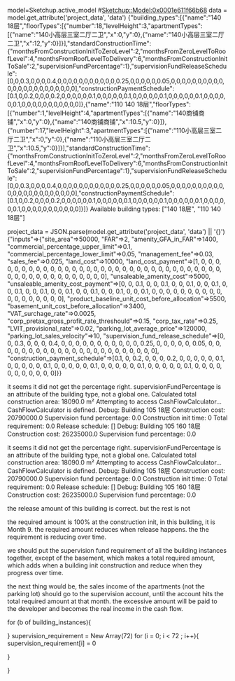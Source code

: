 model=Sketchup.active_model
#<Sketchup::Model:0x0001e611f66b68>
data = model.get_attribute('project_data', 'data')
{"building_types":[{"name":"140 18层","floorTypes":[{"number":18,"levelHeight":3,"apartmentTypes":[{"name":"140小高层三室二厅二卫","x":0,"y":0},{"name":"140小高层三室二厅二卫","x":12,"y":0}]}],"standardConstructionTime":{"monthsFromConstructionInitToZeroLevel":2,"monthsFromZeroLevelToRoofLevel":4,"monthsFromRoofLevelToDelivery":6,"monthsFromConstructionInitToSale":2,"supervisionFundPercentage":1},"supervisionFundReleaseSchedule":[0,0,0.3,0,0,0,0.4,0,0,0,0,0,0,0,0,0,0,0,0.25,0,0,0,0,0,0.05,0,0,0,0,0,0,0,0,0,0,0,0,0,0,0,0,0,0,0,0,0,0,0],"constructionPaymentSchedule":[0.1,0,0.2,0,0,0,0.2,0,0,0,0,0,0.1,0,0,0,0,0,0.1,0,0,0,0,0,0.1,0,0,0,0,0,0.1,0,0,0,0,0,0.1,0,0,0,0,0,0,0,0,0,0,0]},{"name":"110 140 18层","floorTypes":[{"number":1,"levelHeight":4,"apartmentTypes":[{"name":"140商铺商铺","x":0,"y":0},{"name":"140商铺商铺","x":10.5,"y":0}]},{"number":17,"levelHeight":3,"apartmentTypes":[{"name":"110小高层三室二厅二卫","x":0,"y":0},{"name":"110小高层三室二厅二卫","x":10.5,"y":0}]}],"standardConstructionTime":{"monthsFromConstructionInitToZeroLevel":2,"monthsFromZeroLevelToRoofLevel":4,"monthsFromRoofLevelToDelivery":6,"monthsFromConstructionInitToSale":2,"supervisionFundPercentage":1},"supervisionFundReleaseSchedule":[0,0,0.3,0,0,0,0.4,0,0,0,0,0,0,0,0,0,0,0,0.25,0,0,0,0,0,0.05,0,0,0,0,0,0,0,0,0,0,0,0,0,0,0,0,0,0,0,0,0,0,0],"constructionPaymentSchedule":[0.1,0,0.2,0,0,0,0.2,0,0,0,0,0,0.1,0,0,0,0,0,0.1,0,0,0,0,0,0.1,0,0,0,0,0,0.1,0,0,0,0,0,0.1,0,0,0,0,0,0,0,0,0,0,0]}]}
Available building types: ["140 18层", "110 140 18层"]

project_data = JSON.parse(model.get_attribute('project_data', 'data') || '{}')
{"inputs"=>{"site_area"=>50000, "FAR"=>2, "amenity_GFA_in_FAR"=>1400, "commercial_percentage_upper_limit"=>0.1, "commercial_percentage_lower_limit"=>0.05, "management_fee"=>0.03, "sales_fee"=>0.025, "land_cost"=>10000, "land_cost_payment"=>[1, 0, 0, 0, 0, 0, 0, 0, 0, 0, 0, 0, 0, 0, 0, 0, 0, 0, 0, 0, 0, 0, 0, 0, 0, 0, 0, 0, 0, 0, 0, 0, 0, 0, 0, 0, 0, 0, 0, 0, 0, 0, 0, 0, 0, 0, 0, 0], "unsaleable_amenity_cost"=>5000, "unsaleable_amenity_cost_payment"=>[0, 0, 0.1, 0, 0, 0.1, 0, 0, 0.1, 0, 0, 0.1, 0, 0, 0.1, 0, 0, 0.1, 0, 0, 0.1, 0, 0, 0.1, 0, 0, 0.1, 0, 0, 0.1, 0, 0, 0, 0, 0, 0, 0, 0, 0, 0, 0, 0, 0, 0, 0, 0, 0, 0], "product_baseline_unit_cost_before_allocation"=>5500, "basement_unit_cost_before_allocation"=>3400, "VAT_surchage_rate"=>0.0025, "corp_pretax_gross_profit_rate_threshould"=>0.15, "corp_tax_rate"=>0.25, "LVIT_provisional_rate"=>0.02, "parking_lot_average_price"=>120000, "parking_lot_sales_velocity"=>10, "supervision_fund_release_schedule"=>[0, 0, 0.3, 0, 0, 0, 0.4, 0, 0, 0, 0, 0, 0, 0, 0, 0, 0, 0, 0.25, 0, 0, 0, 0, 0, 0.05, 0, 0, 0, 0, 0, 0, 0, 0, 0, 0, 0, 0, 0, 0, 0, 0, 0, 0, 0, 0, 0, 0, 0], "construction_payment_schedule"=>[0.1, 0, 0.2, 0, 0, 0, 0.2, 0, 0, 0, 0, 0, 0.1, 0, 0, 0, 0, 0, 0.1, 0, 0, 0, 0, 0, 0.1, 0, 0, 0, 0, 0, 0.1, 0, 0, 0, 0, 0, 0.1, 0, 0, 0, 0, 0, 0, 0, 0, 0, 0, 0]}}

it seems it did not get the percentage right. supervisionFundPercentage is an attribute of the building type, not a global one. Calculated total construction area: 18090.0 m² Attempting to access CashFlowCalculator... CashFlowCalculator is defined. Debug: Building 105 18层   Construction cost: 20790000.0   Supervision fund percentage: 0.0   Construction init time: 0   Total requirement: 0.0   Release schedule: [] Debug: Building 105 160 18层   Construction cost: 26235000.0   Supervision fund percentage: 0.0

it seems it did not get the percentage right. supervisionFundPercentage is an attribute of the building type, not a global one. Calculated total construction area: 18090.0 m² Attempting to access CashFlowCalculator... CashFlowCalculator is defined. Debug: Building 105 18层   Construction cost: 20790000.0   Supervision fund percentage: 0.0   Construction init time: 0   Total requirement: 0.0   Release schedule: [] Debug: Building 105 160 18层   Construction cost: 26235000.0   Supervision fund percentage: 0.0


the release amount of this building is correct. but the rest is not

the required amount is 100% at the construction init, in this building, it is Month 9. the required amount reduces when release happens. the the requirement is reducing over time. 

we should put the supervision fund requirement of all the building instances together, except of the basement, which makes a total required amount, which adds when a building init construction and reduce when they progress over time. 

the next thing would be, the sales income of the apartments (not the parking lot) should go to the supervision account, until the account hits the total required amount at that month. the excessive amount will be paid to the developer and becomes the real income in the cash flow.


for (b of building_instances){
  

}
supervision_requirement = New Array(72)
for (i = 0; i < 72 ; i++){
  supervision_requirement[i] = 0
  
    
  }

}